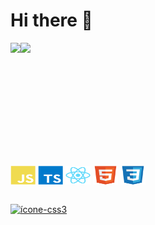 <h1>Hi there 👋</h1>

<div  style="display: flex;>
  <a href="https://github.com/IanFarias" style="display: flex;">
    
  <img height="180em" src="https://github-readme-stats.vercel.app/api?username=IanFarias&show_icons=true&theme=dracula&include_all_commits=true&count_private=true"/>
  <img height="180em" src="https://github-readme-stats.vercel.app/api/top-langs/?username=IanFarias&layout=compact&langs_count=7&theme=dracula"/>
</div>

<div style="display: inline_block"><br>
  <img align="center" alt="ícone-JavaScript" height="30" width="40" src="https://raw.githubusercontent.com/devicons/devicon/master/icons/javascript/javascript-plain.svg">
  <img align="center" alt="ícone-Typescript" height="30" width="40" src="https://raw.githubusercontent.com/devicons/devicon/master/icons/typescript/typescript-plain.svg">
  <img align="center" alt="ícone-React" height="30" width="40" src="https://raw.githubusercontent.com/devicons/devicon/master/icons/react/react-original.svg">
  <img align="center" alt="ícone-html" height="30" width="40" src="https://raw.githubusercontent.com/devicons/devicon/master/icons/html5/html5-original.svg">
  <img align="center" alt="ícone-css3" height="30" width="40" src="https://raw.githubusercontent.com/devicons/devicon/master/icons/css3/css3-original.svg">
</div>

##
  
<div>
  <a href="https://www.linkedin.com/in/ianfariaspaix%C3%A3o/" target="_blank">
    <img align="center" alt="ícone-css3" height="90" width="110" src="https://cdn.jsdelivr.net/gh/devicons/devicon/icons/linkedin/linkedin-original-wordmark.svg" target="_blank"/> 
  </a>
</div>
